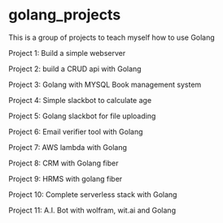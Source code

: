 # golang_projects
This is a group of projects to teach myself how to use Golang

Project 1:
Build a simple webserver

Project 2:
build a CRUD api with Golang

Project 3:
Golang with MYSQL Book management system

Project 4:
Simple slackbot to calculate age

Project 5:
Golang slackbot for file uploading

Project 6:
Email verifier tool with Golang

Project 7:
AWS lambda with Golang

Project 8:
CRM with Golang fiber

Project 9:
HRMS with golang fiber

Project 10:
Complete serverless stack with Golang

Project 11:
A.I. Bot with wolfram, wit.ai and Golang
